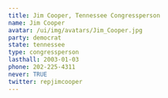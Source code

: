 ```yaml
---
title: Jim Cooper, Tennessee Congressperson
name: Jim Cooper
avatar: /ui/img/avatars/Jim_Cooper.jpg
party: democrat
state: tennessee
type: congressperson
lasthall: 2003-01-03
phone: 202-225-4311
never: TRUE
twitter: repjimcooper
---
```

